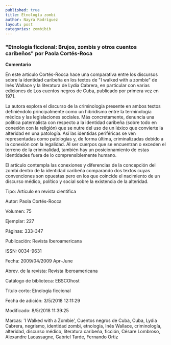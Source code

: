 ```yaml
---
published: true
title: Etnología zombi
author: Nayra Rodríguez
layout: post
categories: zombibib
---
```


### "Etnología ficcional: Brujos, zombis y otros cuentos caribeños" por Paola Cortés-Roca


**Comentario**

En este artículo Cortés-Rocca hace una comparativa entre los discursos sobre la identidad caribeña en los textos de "I walked with a zombie" de Inés Wallace y la literatura de Lydia Cabrera, en particular con varias ediciones de Los cuentos negros de Cuba, publicado por primera vez en 1971.

La autora explora el discurso de la criminología presente en ambos textos definiéndolo principalmente como un hibridismo entre la terminología médica y las legislaciones sociales. Más concretamente, denuncia una política paternalista con respecto a la identidad caribeña (sobre todo en conexión con la religión) que se nutre del uso de un léxico que convierte la alteridad en una patología. Así las identidas periféricas se ven representadas como patologías y, de forma última, criminalizadas debido a la conexión con la legalidad. Al ser cuerpos que se encuentran o exceden el terreno de la criminalidad, también hay un posicionamiento de estas identidades fuera de lo comprensiblemente humano.

El artículo contempla las conexiones y diferencias de la concepción del zombi dentro de la identidad caribeña comparando dos textos cuyas convenciones son opuestas pero en los que coincide el nacimiento de un discurso médico, político y social sobre la existencia de la alteridad.


     
Tipo: 	Artículo en revista científica

Autor: 	Paola Cortés-Rocca

Volumen: 	75

Ejemplar: 	227

Páginas: 	333-347

Publicación: 	Revista Iberoamericana

ISSN: 	0034-9631

Fecha: 	2009/04/2009 Apr-June

Abrev. de la revista: 	Revista Iberoamericana

Catálogo de biblioteca: 	EBSCOhost

Título corto: 	Etnología ficcional

Fecha de adición: 	3/5/2018 12:11:29

Modificado: 	8/5/2018 11:39:25


Marcas: 'I Walked with a Zombie', Cuentos negros de Cuba, Cuba, Lydia Cabrera, negrismo, identidad zombi, etnología, Inés Wallace, criminología, alteridad, discurso médico, literatura caribeña, ficción, Césare Lombroso, Alexandre Lacassagne, Gabriel Tarde, Fernando Ortiz
